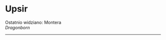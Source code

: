 <p><img></img></p>

# Upsir
Ostatnio widziano: <a data-path="Lokacje/Montera.md">Montera</a> <br>
*Dragonborn*

---